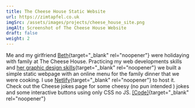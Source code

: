 ```yaml
---
title: The Cheese House Static Website
url: https://zimtapfel.co.uk
imgSrc: /assets/images/projects/cheese_house_site.png
imgAlt: Screenshot of The Cheese House Website
draft: false
weight: 2
---
```

Me and my girlfriend [Beth](betharchibald.co.uk){target="_blank" rel="noopener"} were holidaying with family at The Cheese House. Practicing my web developments skills and [her graphic design skills](betharchibald.co.uk){target="_blank" rel="noopener"} we built a simple static webpage with an online menu for the family dinner that we were cooking. I use [Netlify](https://www.netlify.com/){target="_blank" rel="noopener"} to host it. Check out the Cheese jokes page for some cheesy (no pun intended ) jokes and some interactive buttons using only CSS no JS. [[Code]](https://github.com/NesquikMike/Enchilada){target="_blank" rel="noopener"}